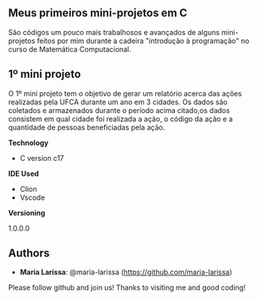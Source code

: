 ## Meus primeiros mini-projetos em C

São códigos um pouco mais trabalhosos e avançados de alguns mini-projetos feitos por mim durante a cadeira "introdução à programação" no curso de Matemática Computacional.
 
## 1º mini projeto
 
O 1º mini projeto tem o objetivo de gerar um relatório acerca das ações realizadas pela UFCA durante um ano em 3 cidades.
Os dados são coletados e armazenados durante o período acima citado,os dados consistem em qual cidade foi realizada a ação, o código da ação e a quantidade de pessoas beneficiadas pela ação. 

**Technology**
 
* C version  c17

**IDE Used**
 
* Clion
* Vscode

**Versioning**
 
1.0.0.0
 
 
 
 
 
## Authors
 
* **Maria Larissa**: @maria-larissa (https://github.com/maria-larissa)
 
 
Please follow github and join us!
Thanks to visiting me and good coding!
